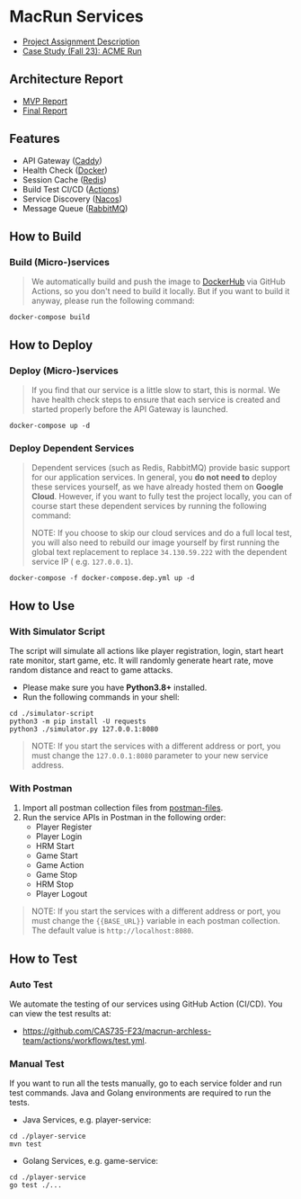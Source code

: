 # MacRun Services

- [Project Assignment Description](.project-docs/Project_Assignment_Description.pdf)
- [Case Study (Fall 23): ACME Run](.project-docs/Case_Study_Fall2023.pdf)

## Architecture Report

- [MVP Report](https://docs.google.com/document/d/1autqAB21GcHH2TUhu9ez9Kf1AKQdTmIThb3qxiyk7p8/edit?usp=sharing)
- [Final Report](https://docs.google.com/document/d/10VK-EgGRhk5Q-xbG0QR4D0luVF6JTTd3wDxl1OF0oBA/edit?usp=sharing)

## Features

- API Gateway ([Caddy](https://caddyserver.com/))
- Health Check ([Docker](https://www.docker.com/))
- Session Cache ([Redis](https://redis.io/))
- Build Test CI/CD ([Actions](https://github.com/features/actions))
- Service Discovery ([Nacos](https://nacos.io/en-us/))
- Message Queue ([RabbitMQ](https://www.rabbitmq.com/))

## How to Build

### Build (Micro-)services

> We automatically build and push the image to [DockerHub](https://hub.docker.com/u/macrun) via GitHub Actions, so you
> don't need to build it locally. But if you want to build it anyway, please run the following command:

```shell
docker-compose build
```

## How to Deploy

### Deploy (Micro-)services

> If you find that our service is a little slow to start, this is normal. We have health check steps to ensure that each
> service is created and started properly before the API Gateway is launched.

```shell
docker-compose up -d
```

### Deploy Dependent Services

> Dependent services (such as Redis, RabbitMQ) provide basic support for our application services. In general, you **do
> not need to** deploy these services yourself, as we have already hosted them on **Google Cloud**. However, if you want
> to fully test the project locally, you can of course start these dependent services by running the following command:
>
> NOTE: If you choose to skip our cloud services and do a full local test, you will also need to rebuild our image
> yourself by first running the global text replacement to replace `34.130.59.222` with the dependent service IP (
> e.g. `127.0.0.1`).

```shell
docker-compose -f docker-compose.dep.yml up -d
```

## How to Use

### With Simulator Script

The script will simulate all actions like player registration, login, start heart rate monitor, start game, etc. It will
randomly generate heart rate, move random distance and react to game attacks.

- Please make sure you have **Python3.8+** installed.
- Run the following commands in your shell:

```shell
cd ./simulator-script
python3 -m pip install -U requests
python3 ./simulator.py 127.0.0.1:8080
```

> NOTE: If you start the services with a different address or port, you must change the `127.0.0.1:8080` parameter to
> your new service address.

### With Postman

1. Import all postman collection files from [postman-files](./postman-files).
2. Run the service APIs in Postman in the following order:
    - Player Register
    - Player Login
    - HRM Start
    - Game Start
    - Game Action
    - Game Stop
    - HRM Stop
    - Player Logout

> NOTE: If you start the services with a different address or port, you must change the `{{BASE_URL}}` variable in each
> postman collection. The default value is `http://localhost:8080`.

## How to Test

### Auto Test

We automate the testing of our services using GitHub Action (CI/CD). You can view the test results at:

- <https://github.com/CAS735-F23/macrun-archless-team/actions/workflows/test.yml>.

### Manual Test

If you want to run all the tests manually, go to each service folder and run test commands. Java and Golang environments
are required to run the tests.

- Java Services, e.g. player-service:

```shell
cd ./player-service
mvn test
```

- Golang Services, e.g. game-service:

```shell
cd ./player-service
go test ./...
```

